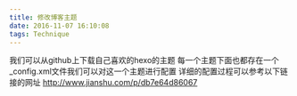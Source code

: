 ```yaml
---
title: 修改博客主题
date: 2016-11-07 16:10:08
tags: Technique
---
```

我们可以从github上下载自己喜欢的hexo的主题
每一个主题下面也都存在一个_config.xml文件我们可以对这一个主题进行配置
详细的配置过程可以参考以下链接的网址
http://www.jianshu.com/p/db7e64d86067
